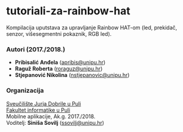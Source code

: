 # tutoriali-za-rainbow-hat
Kompilacija uputstava za upravljanje Rainbow HAT-om (led, prekidač, senzor, višesegmentni pokaznik, RGB led).

### Autori (2017./2018.)
- **Pribisalić	Anđela** (apribis@unipu.hr)
- **Raguž	Roberta** (roraguz@unipu.hr)
- **Stjepanović	Nikolina**	(nstjepanovic@unipu.hr)

### Organizacija
[Sveučilište Jurja Dobrile u Puli](http://www.unipu.hr/)   
[Fakultet informatike u Puli](https://fipu.unipu.hr/)  
Mobilne aplikacije, Ak.g. 2017./2018.  
Voditelj: **Siniša Sovilj** (ssovilj@unipu.hr)

